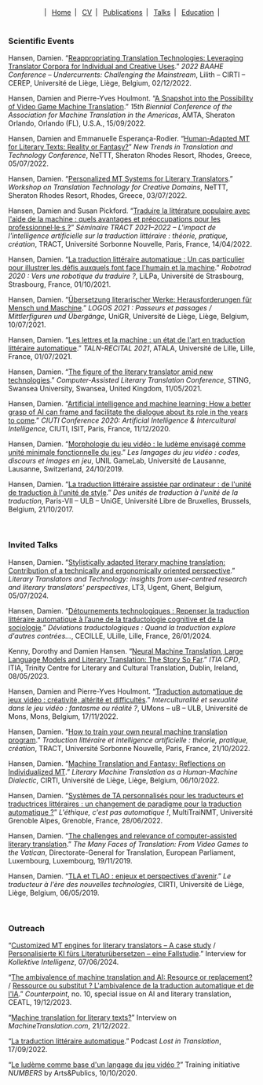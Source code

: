 <center>
  &vert;&ensp;
  <a href="index.html">Home</a>&ensp;&vert;&ensp;
  <a href="resume.html">CV</a>&ensp;&vert;&ensp;
  <a href="publications.html">Publications</a>&ensp;&vert;&ensp;
  <a href="talks.html">Talks</a>&ensp;&vert;&ensp;
  <a href="education.html">Education</a>&ensp;&vert;
</center>

<br>

<div class="reference">

<h3>Scientific Events</h3>

<p>Hansen, Damien. &ldquo;<a href="https://hdl.handle.net/2268/296597" target="_blank">Reappropriating Translation Technologies: Leveraging Translator Corpora for Individual and Creative Uses</a>.&rdquo; <i>2022 BAAHE Conference – Undercurrents: Challenging the Mainstream</i>, Lilith – CIRTI – CEREP, Université de Liège, Liège, Belgium, 02/12/2022.</p>

<p>Hansen, Damien and Pierre-Yves Houlmont. &ldquo;<a href="https://hdl.handle.net/2268/294581" target="_blank">A Snapshot into the Possibility of Video Game Machine Translation</a>.&rdquo; <i>15th Biennial Conference of the Association for Machine Translation in the Americas</i>, AMTA, Sheraton Orlando, Orlando (FL), U.S.A., 15/09/2022.</p>

<p>Hansen, Damien and Emmanuelle Esperança-Rodier. &ldquo;<a href="https://hdl.handle.net/2268/293270" target="_blank">Human-Adapted MT for Literary Texts: Reality or Fantasy?</a>&rdquo; <i>New Trends in Translation and Technology Conference</i>, NeTTT, Sheraton Rhodes Resort, Rhodes, Greece, 05/07/2022.</p>

<p>Hansen, Damien. &ldquo;<a href="https://hdl.handle.net/2268/293203" target="_blank">Personalized MT Systems for Literary Translators</a>.&rdquo; <i>Workshop on Translation Technology for Creative Domains</i>, NeTTT, Sheraton Rhodes Resort, Rhodes, Greece, 03/07/2022.</p>

<p>Hansen, Damien and Susan Pickford. &ldquo;<a href="https://hdl.handle.net/2268/290083" target="_blank">Traduire la littérature populaire avec l'aide de la machine&nbsp;: quels avantages et préoccupations pour les professionnel&middot;le&middot;s&nbsp;?</a>&rdquo; <i>Séminaire TRACT 2021–2022 – L'impact de l'intelligence artificielle sur la traduction littéraire&nbsp;: théorie, pratique, création</i>, TRACT, Université Sorbonne Nouvelle, Paris, France, 14/04/2022.</p>

<p>Hansen, Damien. &ldquo;<a href="https://hdl.handle.net/2268/264019" target="_blank">La traduction littéraire automatique&nbsp;: Un cas particulier pour illustrer les défis auxquels font face l'humain et la machine</a>.&rdquo; <i>Robotrad 2020&nbsp;: Vers une robotique du traduire&nbsp;?</i>, LiLPa, Université de Strasbourg, Strasbourg, France, 01/10/2021.</p>

<p>Hansen, Damien. &ldquo;<a href="https://hdl.handle.net/2268/263993" target="_blank">Übersetzung literarischer Werke: Herausforderungen für Mensch und Maschine</a>.&rdquo; <i>LOGOS 2021&nbsp;: Passeurs et passages / Mittlerfiguren und Übergänge</i>, UniGR, Université de Liège, Liège, Belgium, 10/07/2021.</p>

<p>Hansen, Damien. &ldquo;<a href="https://hdl.handle.net/2268/261321" target="_blank">Les lettres et la machine&nbsp;: un état de l'art en traduction littéraire automatique</a>.&rdquo; <i>TALN-RECITAL 2021</i>, ATALA, Université de Lille, Lille, France, 01/07/2021.</p>

<p>Hansen, Damien. &ldquo;<a href="https://hdl.handle.net/2268/259923" target="_blank">The figure of the literary translator amid new technologies</a>.&rdquo; <i>Computer-Assisted Literary Translation Conference</i>, STING, Swansea University, Swansea, United Kingdom, 11/05/2021.</p>

<p>Hansen, Damien. &ldquo;<a href="https://hdl.handle.net/2268/253941" target="_blank">Artificial intelligence and machine learning: How a better grasp of AI can frame and facilitate the dialogue about its role in the years to come</a>.&rdquo; <i>CIUTI Conference 2020: Artificial Intelligence &amp; Intercultural Intelligence</i>, CIUTI, ISIT, Paris, France, 11/12/2020.</p>

<p>Hansen, Damien. &ldquo;<a href="https://hdl.handle.net/2268/242409" target="_blank">Morphologie du jeu vidéo&nbsp;: le ludème envisagé comme unité minimale fonctionnelle du jeu</a>.&rdquo; <i>Les langages du jeu vidéo&nbsp;: codes, discours et images en jeu</i>, UNIL GameLab, Université de Lausanne, Lausanne, Switzerland, 24/10/2019.</p>

<p>Hansen, Damien. &ldquo;<a href="https://hdl.handle.net/2268/242406" target="_blank">La traduction littéraire assistée par ordinateur&nbsp;: de l'unité de traduction à l'unité de style</a>.&rdquo; <i>Des unités de traduction à l'unité de la traduction</i>, Paris-VII – ULB – UniGE, Université Libre de Bruxelles, Brussels, Belgium, 21/10/2017.</p>

<br>

<h3>Invited Talks</h3>

<p>Hansen, Damien. &ldquo;<a href="https://orbi.uliege.be/handle/2268/320461" target="_blank">Stylistically adapted literary machine translation: Contribution of a technically and ergonomically oriented perspective</a>.&rdquo; <i>Literary Translators and Technology: insights from user-centred research and literary translators' perspectives</i>, LT3, Ugent, Ghent, Belgium, 05/07/2024.</p>

<p>Hansen, Damien. &ldquo;<a href="https://orbi.uliege.be/handle/2268/314073" target="_blank">Détournements technologiques&nbsp;: Repenser la traduction littéraire automatique à l’aune de la traductologie cognitive et de la sociologie</a>.&rdquo; <i>Déviations traductologiques&nbsp;: Quand la traduction explore d'autres contrées&hellip;</i>, CECILLE, ULille, Lille, France, 26/01/2024.</p>

<p>Kenny, Dorothy and Damien Hansen. &ldquo;<a href="https://hdl.handle.net/2268/302554" target="_blank">Neural Machine Translation, Large Language Models and Literary Translation: The Story So Far</a>.&rdquo; <i>ITIA CPD</i>, ITIA, Trinity Centre for Literary and Cultural Translation, Dublin, Ireland, 08/05/2023.</p>

<p>Hansen, Damien and Pierre-Yves Houlmont. &ldquo;<a href="https://hdl.handle.net/2268/296596" target="_blank">Traduction automatique de jeux vidéo&nbsp;: créativité, altérité et difficultés</a>.&rdquo; <i>Interculturalité et sexualité dans le jeu vidéo&nbsp;: fantasme ou réalité&nbsp;?</i>, UMons – uB – ULB, Université de Mons, Mons, Belgium, 17/11/2022.</p>

<p>Hansen, Damien. &ldquo;<a href="https://hdl.handle.net/2268/296587" target="_blank">How to train your own neural machine translation program</a>.&rdquo; <i>Traduction littéraire et intelligence artificielle&nbsp;: théorie, pratique, création</i>, TRACT, Université Sorbonne Nouvelle, Paris, France, 21/10/2022.</p>
	
<p>Hansen, Damien. &ldquo;<a href="https://hdl.handle.net/2268/296586" target="_blank">Machine Translation and Fantasy: Reflections on Individualized MT</a>.&rdquo; <i>Literary Machine Translation as a Human-Machine Dialectic</i>, CIRTI, Université de Liège, Liège, Belgium, 06/10/2022.</p>

<p>Hansen, Damien. &ldquo;<a href="https://orbi.uliege.be/handle/2268/303541" target="_blank">Systèmes de TA personnalisés pour les traducteurs et traductrices littéraires&nbsp;: un changement de paradigme pour la traduction automatique&nbsp;?</a>&rdquo; <i>L'éthique, c'est pas automatique&nbsp;!</i>, MultiTraiNMT, Université Grenoble Alpes, Grenoble, France, 28/06/2022.</p>

<p>Hansen, Damien. &ldquo;<a href="https://hdl.handle.net/2268/242410" target="_blank">The challenges and relevance of computer-assisted literary translation</a>.&rdquo; <i>The Many Faces of Translation: From Video Games to the Vatican</i>, Directorate-General for Translation, European Parliament, Luxembourg, Luxembourg, 19/11/2019.</p>

<p>Hansen, Damien. &ldquo;<a href="https://hdl.handle.net/2268/242408" target="_blank">TLA et TLAO&nbsp;: enjeux et perspectives d'avenir</a>.&rdquo; <i>Le traducteur à l'ère des nouvelles technologies</i>, CIRTI, Université de Liège, Liège, Belgium, 06/05/2019.</p>

<br>

<h3>Outreach</h3>

<p>&ldquo;<a href="https://kollektive-intelligenz.de/originals/customized-mt-engines-for-literary-translators-a-case-study/" target="_blank">Customized MT engines for literary translators – A case study</a> / <a href="https://kollektive-intelligenz.de/originals/personalisierte-ki-fuers-literaturuebersetzen-eine-fallstudie/" target="_blank">Personalisierte KI fürs Literaturübersetzen – eine Fallstudie</a>.&rdquo; Interview for <i>Kollektive Intelligenz</i>, 07/06/2024.</p>

<p>&ldquo;<a href="https://www.ceatl.eu/wp-content/uploads/2023/12/Counterpoint_2023_10.pdf#Counterpoint_Eng_10.indd%3A.44866%3A475" target="_blank">The ambivalence
of machine translation and AI: Resource or replacement?</a> / <a href="https://www.ceatl.eu/wp-content/uploads/2023/12/Contrepoint_2023_10.pdf#Counterpoint_Fre_10.indd%3A.49756%3A533" target="_blank">Ressource ou substitut&nbsp;? L'ambivalence de la traduction automatique et de l'IA</a>.&rdquo; <i>Counterpoint</i>, no.&nbsp;10, special issue on AI and literary translation, CEATL, 19/12/2023.</p>

<p>&ldquo;<a href="https://www.machinetranslation.com/blog/machine-translation-for-literary-texts" target="_blank">Machine translation for literary texts?</a>&rdquo; Interview on <i>MachineTranslation.com</i>, 21/12/2022.</p>

<p>&ldquo;<a href="https://podcast.ausha.co/lost-in-translation/damien-doctorant-la-traduction-litteraire-automatique" target="_blank">La traduction littéraire automatique</a>.&rdquo; Podcast <i>Lost in Translation</i>, 17/09/2022.</p>
  
<p>&ldquo;<a href="https://artsetpublics.be/programmes/numbers/" target="_blank">Le ludème comme base d'un langage du jeu vidéo&nbsp;?</a>&rdquo; Training initiative <i>NUMBERS</i> by Arts&amp;Publics, 10/10/2020.</p>

</div>

